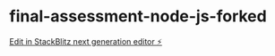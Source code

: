# final-assessment-node-js-forked

[Edit in StackBlitz next generation editor ⚡️](https://stackblitz.com/~/github.com/nadifarose/final-assessment-node-js-forked)